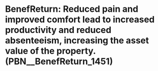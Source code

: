 # BenefReturn: __Reduced pain and improved comfort lead to increased productivity and reduced absenteeism, increasing the asset value of the property.__ (PBN__BenefReturn_1451)

